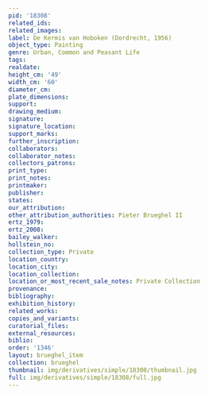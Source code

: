 ```yaml
---
pid: '18308'
related_ids: 
related_images: 
label: De Kermis van Hoboken (Dordrecht, 1956)
object_type: Painting
genre: Urban, Common and Peasant Life
tags: 
realdate: 
height_cm: '49'
width_cm: '60'
diameter_cm: 
plate_dimensions: 
support: 
drawing_medium: 
signature: 
signature_location: 
support_marks: 
further_inscription: 
collaborators: 
collaborator_notes: 
collectors_patrons: 
print_type: 
print_notes: 
printmaker: 
publisher: 
states: 
our_attribution: 
other_attribution_authorities: Pieter Brueghel II
ertz_1979: 
ertz_2008: 
bailey_walker: 
hollstein_no: 
collection_type: Private
location_country: 
location_city: 
location_collection: 
location_or_most_recent_sale_notes: Private Collection
provenance: 
bibliography: 
exhibition_history: 
related_works: 
copies_and_variants: 
curatorial_files: 
external_resources: 
biblio: 
order: '1346'
layout: brueghel_item
collection: brueghel
thumbnail: img/derivatives/simple/18308/thumbnail.jpg
full: img/derivatives/simple/18308/full.jpg
---
```

